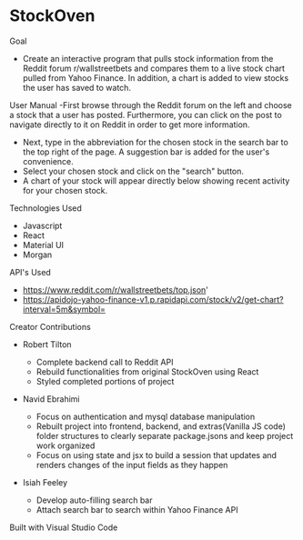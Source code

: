 # StockOven
Goal
- Create an interactive program that pulls stock information from the Reddit forum r/wallstreetbets and compares them to a live stock chart pulled from Yahoo Finance. In addition, a chart is added to view stocks the user has saved to watch.

User Manual
-First browse through the Reddit forum on the left and choose a stock that a user has posted. Furthermore, you can click on the post to navigate directly to it on Reddit in order to get more information.
- Next, type in the abbreviation for the chosen stock in the search bar to the top right of the page. A suggestion bar is added for the user's convenience. 
- Select your chosen stock and click on the "search" button.
- A chart of your stock will appear directly below showing recent activity for your chosen stock. 

Technologies Used
- Javascript
- React
- Material UI
- Morgan

API's Used
- https://www.reddit.com/r/wallstreetbets/top.json'
- https://apidojo-yahoo-finance-v1.p.rapidapi.com/stock/v2/get-chart?interval=5m&symbol=

Creator Contributions
- Robert Tilton
    - Complete backend call to Reddit API
    - Rebuild functionalities from original StockOven using React
    - Styled completed portions of project

- Navid Ebrahimi
    - Focus on authentication and mysql database manipulation
    - Rebuilt project into frontend, backend, and extras(Vanilla JS code) folder structures to clearly separate package.jsons and keep project work organized
    - Focus on using state and jsx to build a session that updates and renders changes of the input fields as they happen

- Isiah Feeley
    - Develop auto-filling search bar 
    - Attach search bar to search within Yahoo Finance API



Built with Visual Studio Code
